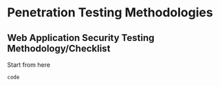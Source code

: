 # Penetration Testing Methodologies

## Web Application Security Testing Methodology/Checklist

Start from here

```
code
```
